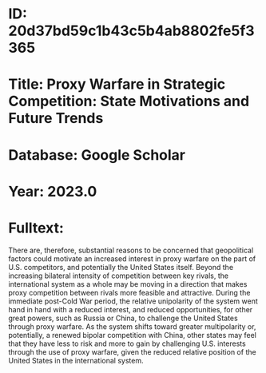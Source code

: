 # ID: 20d37bd59c1b43c5b4ab8802fe5f3365
# Title: Proxy Warfare in Strategic Competition: State Motivations and Future Trends
# Database: Google Scholar
# Year: 2023.0
# Fulltext:
There are, therefore, substantial reasons to be concerned that geopolitical factors could motivate an increased interest in proxy warfare on the part of U.S. competitors, and potentially the United States itself.
Beyond the increasing bilateral intensity of competition between key rivals, the international system as a whole may be moving in a direction that makes proxy competition between rivals more feasible and attractive.
During the immediate post-Cold War period, the relative unipolarity of the system went hand in hand with a reduced interest, and reduced opportunities, for other great powers, such as Russia or China, to challenge the United States through proxy warfare.
As the system shifts toward greater multipolarity or, potentially, a renewed bipolar competition with China, other states may feel that they have less to risk and more to gain by challenging U.S. interests through the use of proxy warfare, given the reduced relative position of the United States in the international system.